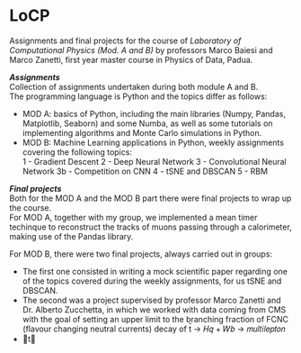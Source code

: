 # LoCP
Assignments and final projects for the course of *Laboratory of Computational Physics (Mod. A and B)* by professors Marco Baiesi and Marco Zanetti, first year master course in Physics of Data, Padua.


***Assignments*** <br>
Collection of assignments undertaken during both module A and B. <br>
The programming language is Python and the topics differ as follows: <br>

- MOD A: basics of Python, including the main libraries (Numpy, Pandas, Matplotlib, Seaborn) and some Numba, as well as some tutorials on implementing algorithms and Monte Carlo simulations in Python. <br>
- MOD B: Machine Learning applications in Python, weekly assignments covering the following topics: <br>
  1 - Gradient Descent
  2 - Deep Neural Network
  3 - Convolutional Neural Network
  3b - Competition on CNN
  4 - tSNE and DBSCAN
  5 - RBM

***Final projects*** <br>
Both for the MOD A and the MOD B part there were final projects to wrap up the course.<br>
For MOD A, together with my group, we implemented a mean timer techinque to reconstruct the tracks of muons passing through a calorimeter, making use of the Pandas library. <br>

For MOD B, there were two final projects, always carried out in groups: 
- The first one consisted in writing a mock scientific paper regarding one of the topics covered during the weekly assignments, for us tSNE and DBSCAN. 
- The second was a project supervised by professor Marco Zanetti and Dr. Alberto Zucchetta, in which we worked with data coming from CMS with the goal of setting an upper limit to the branching fraction of FCNC (flavour changing neutral currents) decay of <span style="text-decoration: overline">t</span> → 𝐻𝑞 + 𝑊𝑏 → 𝑚𝑢𝑙𝑡𝑖𝑙𝑒𝑝𝑡𝑜𝑛
- t 
